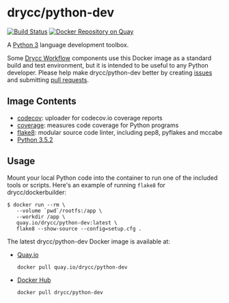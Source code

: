 # drycc/python-dev

[![Build Status](https://travis-ci.org/drycc/docker-python-dev.svg?branch=master)](https://travis-ci.org/drycc/docker-python-dev) [![Docker Repository on Quay](https://quay.io/repository/drycc/python-dev/status "Docker Repository on Quay")](https://quay.io/repository/drycc/python-dev)

A [Python 3][] language development toolbox.

Some [Drycc Workflow][] components use this Docker image as a standard build and test environment,
but it is intended to be useful to any Python developer. Please help make drycc/python-dev better by
creating [issues][] and submitting [pull requests][].

## Image Contents

* [codecov][]: uploader for codecov.io coverage reports
* [coverage][]: measures code coverage for Python programs
* [flake8][]: modular source code linter, including pep8, pyflakes and mccabe
* [Python 3.5.2][Python 3]

## Usage

Mount your local Python code into the container to run one of the included tools or scripts.
Here's an example of running `flake8` for drycc/dockerbuilder:

```console
$ docker run --rm \
   --volume `pwd`/rootfs:/app \
   --workdir /app \
   quay.io/drycc/python-dev:latest \
   flake8 --show-source --config=setup.cfg .
```

The latest drycc/python-dev Docker image is available at:

* [Quay.io][]
  ```
  docker pull quay.io/drycc/python-dev
  ```

* [Docker Hub][]
  ```
  docker pull drycc/python-dev
  ```

[Python 3]: https://docs.python.org/3.5/
[Drycc Workflow]: https://drycc.com/
[Docker Hub]: https://hub.docker.com
[issues]: https://github.com/drycc/docker-python-dev/issues
[jq]: https://stedolan.github.io/jq/
[pull requests]: https://github.com/drycc/docker-python-dev/pulls
[codecov]: https://codecov.io/
[coverage]: https://coverage.readthedocs.io
[flake8]: https://gitlab.com/pycqa/flake8
[Quay.io]: https://quay.io
[shellcheck]: https://github.com/koalaman/shellcheck
